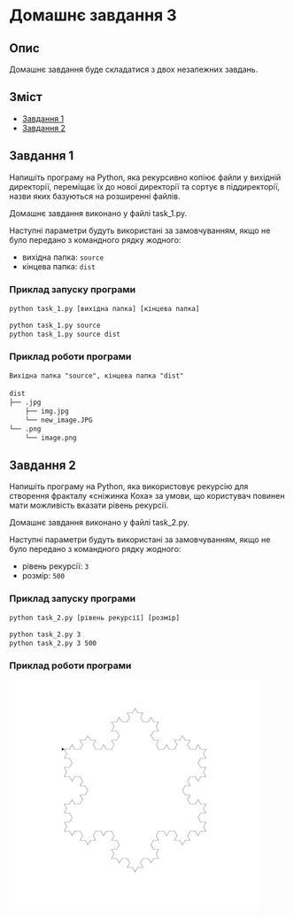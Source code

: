 # Домашнє завдання 3

## Опис

Домашнє завдання буде складатися з двох незалежних завдань.

## Зміст

-   [Завдання 1](#завдання-1)
-   [Завдання 2](#завдання-2)

## Завдання 1

Напишіть програму на Python, яка рекурсивно копіює файли у вихідній директорії, переміщає їх до нової директорії та сортує в піддиректорії, назви яких базуються на розширенні файлів.

Домашнє завдання виконано у файлі task_1.py.

Наступні параметри будуть використані за замовчуванням, якщо не було передано з командного рядку жодного:

-   вихідна папка: `source`
-   кінцева папка: `dist`

### Приклад запуску програми

```
python task_1.py [вихідна папка] [кінцева папка]
```

```
python task_1.py source
python task_1.py source dist
```

### Приклад роботи програми

```
Вихідна папка "source", кінцева папка "dist"

dist
├── .jpg
    ├── img.jpg
    └── new_image.JPG
└── .png
    └── image.png
```

## Завдання 2

Напишіть програму на Python, яка використовує рекурсію для створення фракталу «сніжинка Коха» за умови, що користувач повинен мати можливість вказати рівень рекурсії.

Домашнє завдання виконано у файлі task_2.py.

Наступні параметри будуть використані за замовчуванням, якщо не було передано з командного рядку жодного:

-   рівень рекурсії: `3`
-   розмір: `500`

### Приклад запуску програми

```
python task_2.py [рівень рекурсії] [розмір]
```

```
python task_2.py 3
python task_2.py 3 500
```

### Приклад роботи програми

![Сніжинка](./assets/snowflake.png)
